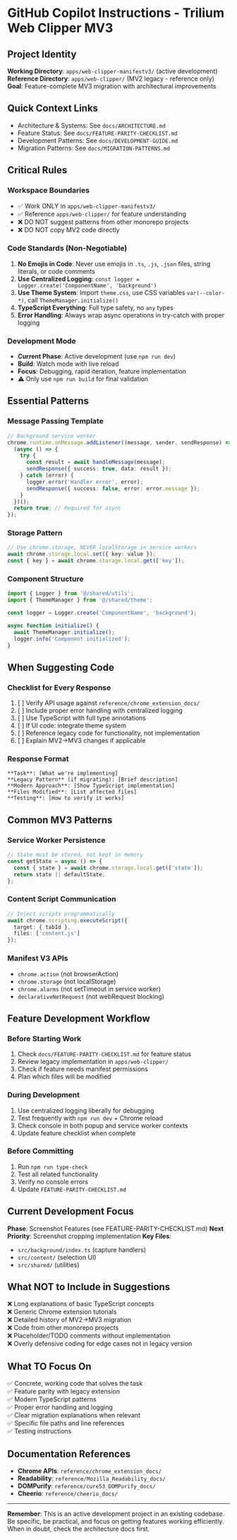 # GitHub Copilot Instructions - Trilium Web Clipper MV3

## Project Identity
**Working Directory**: `apps/web-clipper-manifestv3/` (active development)  
**Reference Directory**: `apps/web-clipper/` (MV2 legacy - reference only)  
**Goal**: Feature-complete MV3 migration with architectural improvements

## Quick Context Links
- Architecture & Systems: See `docs/ARCHITECTURE.md`
- Feature Status: See `docs/FEATURE-PARITY-CHECKLIST.md`
- Development Patterns: See `docs/DEVELOPMENT-GUIDE.md`
- Migration Patterns: See `docs/MIGRATION-PATTERNS.md`

## Critical Rules

### Workspace Boundaries
- ✅ Work ONLY in `apps/web-clipper-manifestv3/`
- ✅ Reference `apps/web-clipper/` for feature understanding
- ❌ DO NOT suggest patterns from other monorepo projects
- ❌ DO NOT copy MV2 code directly

### Code Standards (Non-Negotiable)
1. **No Emojis in Code**: Never use emojis in `.ts`, `.js`, `.json` files, string literals, or code comments
2. **Use Centralized Logging**: `const logger = Logger.create('ComponentName', 'background')`
3. **Use Theme System**: Import `theme.css`, use CSS variables `var(--color-*)`, call `ThemeManager.initialize()`
4. **TypeScript Everything**: Full type safety, no `any` types
5. **Error Handling**: Always wrap async operations in try-catch with proper logging

### Development Mode
- **Current Phase**: Active development (use `npm run dev`)
- **Build**: Watch mode with live reload
- **Focus**: Debugging, rapid iteration, feature implementation
- ⚠️ Only use `npm run build` for final validation

## Essential Patterns

### Message Passing Template
```typescript
// Background service worker
chrome.runtime.onMessage.addListener((message, sender, sendResponse) => {
  (async () => {
    try {
      const result = await handleMessage(message);
      sendResponse({ success: true, data: result });
    } catch (error) {
      logger.error('Handler error', error);
      sendResponse({ success: false, error: error.message });
    }
  })();
  return true; // Required for async
});
```

### Storage Pattern
```typescript
// Use chrome.storage, NEVER localStorage in service workers
await chrome.storage.local.set({ key: value });
const { key } = await chrome.storage.local.get(['key']);
```

### Component Structure
```typescript
import { Logger } from '@/shared/utils';
import { ThemeManager } from '@/shared/theme';

const logger = Logger.create('ComponentName', 'background');

async function initialize() {
  await ThemeManager.initialize();
  logger.info('Component initialized');
}
```

## When Suggesting Code

### Checklist for Every Response
1. [ ] Verify API usage against `reference/chrome_extension_docs/`
2. [ ] Include proper error handling with centralized logging
3. [ ] Use TypeScript with full type annotations
4. [ ] If UI code: integrate theme system
5. [ ] Reference legacy code for functionality, not implementation
6. [ ] Explain MV2→MV3 changes if applicable

### Response Format
```
**Task**: [What we're implementing]
**Legacy Pattern** (if migrating): [Brief description]
**Modern Approach**: [Show TypeScript implementation]
**Files Modified**: [List affected files]
**Testing**: [How to verify it works]
```

## Common MV3 Patterns

### Service Worker Persistence
```typescript
// State must be stored, not kept in memory
const getState = async () => {
  const { state } = await chrome.storage.local.get(['state']);
  return state || defaultState;
};
```

### Content Script Communication
```typescript
// Inject scripts programmatically
await chrome.scripting.executeScript({
  target: { tabId },
  files: ['content.js']
});
```

### Manifest V3 APIs
- `chrome.action` (not browserAction)
- `chrome.storage` (not localStorage)
- `chrome.alarms` (not setTimeout in service worker)
- `declarativeNetRequest` (not webRequest blocking)

## Feature Development Workflow

### Before Starting Work
1. Check `docs/FEATURE-PARITY-CHECKLIST.md` for feature status
2. Review legacy implementation in `apps/web-clipper/`
3. Check if feature needs manifest permissions
4. Plan which files will be modified

### During Development
1. Use centralized logging liberally for debugging
2. Test frequently with `npm run dev` + Chrome reload
3. Check console in both popup and service worker contexts
4. Update feature checklist when complete

### Before Committing
1. Run `npm run type-check`
2. Test all related functionality
3. Verify no console errors
4. Update `FEATURE-PARITY-CHECKLIST.md`

## Current Development Focus

**Phase**: Screenshot Features (see FEATURE-PARITY-CHECKLIST.md)
**Next Priority**: Screenshot cropping implementation
**Key Files**: 
- `src/background/index.ts` (capture handlers)
- `src/content/` (selection UI)
- `src/shared/` (utilities)

## What NOT to Include in Suggestions

❌ Long explanations of basic TypeScript concepts  
❌ Generic Chrome extension tutorials  
❌ Detailed history of MV2→MV3 migration  
❌ Code from other monorepo projects  
❌ Placeholder/TODO comments without implementation  
❌ Overly defensive coding for edge cases not in legacy version

## What TO Focus On

✅ Concrete, working code that solves the task  
✅ Feature parity with legacy extension  
✅ Modern TypeScript patterns  
✅ Proper error handling and logging  
✅ Clear migration explanations when relevant  
✅ Specific file paths and line references  
✅ Testing instructions

## Documentation References

- **Chrome APIs**: `reference/chrome_extension_docs/`
- **Readability**: `reference/Mozilla_Readability_docs/`
- **DOMPurify**: `reference/cure53_DOMPurify_docs/`
- **Cheerio**: `reference/cheerio_docs/`

---

**Remember**: This is an active development project in an existing codebase. Be specific, be practical, and focus on getting features working efficiently. When in doubt, check the architecture docs first.